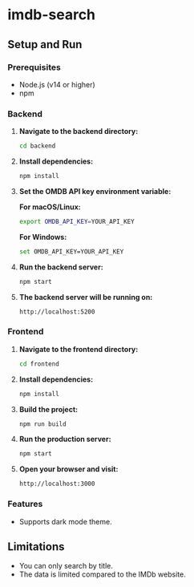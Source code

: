 # imdb-search

## Setup and Run

### Prerequisites
- Node.js (v14 or higher)
- npm

### Backend

1. **Navigate to the backend directory:**
   ```sh
   cd backend
   ```

2. **Install dependencies:**
   ```sh
   npm install
   ```

3. **Set the OMDB API key environment variable:**

   **For macOS/Linux:**
  
   ```sh
   export OMDB_API_KEY=YOUR_API_KEY
   ```

   **For Windows:**
     ```sh
   set OMDB_API_KEY=YOUR_API_KEY
   ```

4. **Run the backend server:**
   ```sh
   npm start
   ```

5. **The backend server will be running on:**
   ```
   http://localhost:5200
   ```

### Frontend

1. **Navigate to the frontend directory:**
   ```sh
   cd frontend
   ```

2. **Install dependencies:**
   ```sh
   npm install
   ```

3. **Build the project:**
   ```sh
   npm run build
   ```

4. **Run the production server:**
   ```sh
   npm start
   ```

5. **Open your browser and visit:**
   ```
   http://localhost:3000
   ```

### Features

- Supports dark mode theme.

## Limitations
- You can only search by title.
- The data is limited compared to the IMDb website.
